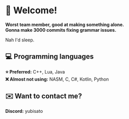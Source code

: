 # 🌟 Welcome!
  
**Worst team member, good at making something alone.  
Gonna make 3000 commits fixing grammar issues.**  

Nah I'd sleep.
  
## 💻 Programming languages
**⭐ Preferred:** C++, Lua, Java  
**❌ Almost not using:** NASM, C, C#, Kotlin, Python

## ✉️ Want to contact me?
**Discord:** yubisato
